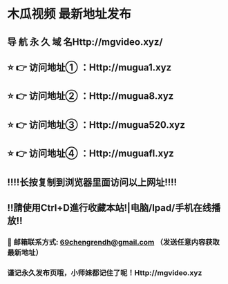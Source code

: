 
# 木瓜视频 最新地址发布 

## 导 航 永 久 域 名Http://mgvideo.xyz/

## ⭐️ 👉 访问地址① ：Http://mugua1.xyz

## ⭐️ 👉 访问地址② ：Http://mugua8.xyz

## ⭐️ 👉 访问地址③ ：Http://mugua520.xyz

## ⭐️ 👉 访问地址④ ：Http://muguafl.xyz

## ‼️‼️长按复制到浏览器里面访问以上网址‼️‼️
## ‼️請使用Ctrl+D進行收藏本站!|电脑/Ipad/手机在线播放‼️
### 📧 邮箱联系方式: 69chengrendh@gmail.com （发送任意内容获取最新地址）
### 谨记永久发布页哦，小师妹都记住了呢！Http://mgvideo.xyz
